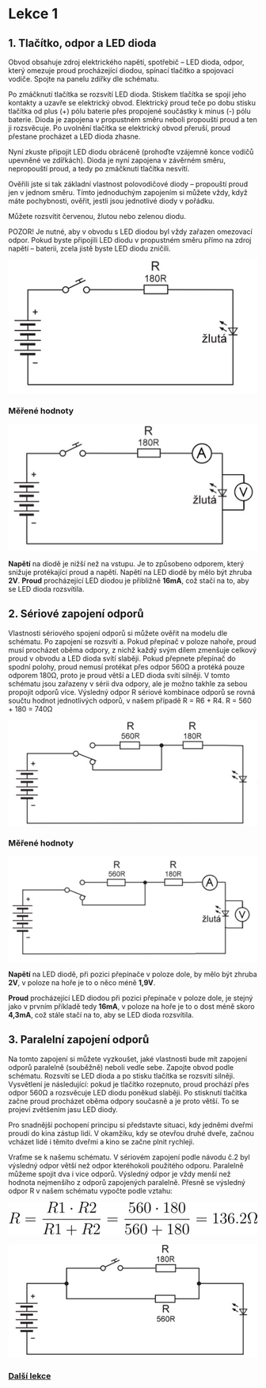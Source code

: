 # Lekce 1

## 1. Tlačítko, odpor a LED dioda

Obvod obsahuje zdroj elektrického napětí, spotřebič – LED dioda, odpor, který omezuje proud procházející diodou, spínací tlačítko a spojovací vodiče. 
Spojte na panelu zdířky dle schématu. 

Po zmáčknutí tlačítka se rozsvítí LED dioda. Stiskem tlačítka se spojí jeho kontakty a uzavře se elektrický obvod. Elektrický proud teče po dobu stisku tlačítka od plus (+) pólu baterie přes propojené součástky k minus (-) pólu baterie. Dioda je zapojena v propustném směru neboli propouští proud a ten ji rozsvěcuje. Po uvolnění tlačítka se elektrický obvod přeruší, proud přestane procházet a LED dioda zhasne. 

Nyní zkuste připojit LED diodu obráceně (prohoďte vzájemně konce vodičů upevněné ve zdířkách). Dioda je nyní zapojena v závěrném směru, nepropouští proud, a tedy po zmáčknutí tlačítka nesvítí. 

Ověřili jste si tak základní vlastnost polovodičové diody – propouští proud jen v jednom směru. Tímto jednoduchým zapojením si můžete vždy, když máte pochybnosti, ověřit, jestli jsou jednotlivé diody v pořádku.

Můžete rozsvítit červenou, žlutou nebo zelenou diodu. 

POZOR! Je nutné, aby v obvodu s LED diodou byl vždy zařazen omezovací odpor. Pokud byste připojili LED diodu v propustném směru přímo na zdroj napětí – baterii, zcela jistě byste LED diodu zničili.


![](assets/electron-24.png)

### Měřené hodnoty

![](assets/electron-26.png)


**Napětí** na diodě je nižší než na vstupu. Je to způsobeno odporem, který snižuje protékající proud a napětí. Napětí na LED diodě by mělo být zhruba **2V**. 
**Proud** procházející LED diodou je přibližně **16mA**, což stačí na to, aby se LED dioda rozsvítila. 


## 2. Sériové zapojení odporů

Vlastnosti sériového spojení odporů si můžete ověřit na modelu dle schématu. Po zapojení se rozsvítí a. Pokud přepínač v poloze nahoře, proud musí procházet oběma odpory, z nichž každý svým dílem zmenšuje celkový proud v obvodu a LED dioda svítí slaběji. Pokud přepnete přepínač do spodní polohy, proud nemusí protékat přes odpor 560Ω a protéká pouze odporem 180Ω, proto je proud větší a LED dioda svítí silněji. V tomto schématu jsou zařazeny v sérii dva odpory, ale je možno takhle za sebou propojit odporů více. Výsledný odpor R sériové kombinace odporů se rovná součtu hodnot jednotlivých odporů, v našem případě R = R6 + R4. R = 560 + 180 = 740Ω

![](assets/electron-31.png)

### Měřené hodnoty
![](assets/electron-32.png)

**Napětí** na LED diodě, při pozici přepínače v poloze dole, by mělo být zhruba **2V**, v poloze na hoře je to o něco méně **1,9V**. 

**Proud** procházející LED diodou při pozici přepínače v poloze dole, je stejný jako v prvním příkladě tedy **16mA**, v poloze na hoře  je to o dost méně skoro **4,3mA**, což stále stačí na to, aby se LED dioda rozsvítila.


## 3. Paralelní zapojení odporů

Na tomto zapojení si můžete vyzkoušet, jaké vlastnosti bude mít zapojení odporů paralelně (souběžně) neboli vedle sebe. Zapojte obvod podle schématu. Rozsvítí se LED dioda a po stisku tlačítka se rozsvítí silněji. Vysvětlení je následující: pokud je tlačítko rozepnuto, proud prochází přes odpor 560Ω a rozsvěcuje LED diodu poněkud slaběji. Po stisknutí tlačítka začne proud procházet oběma odpory současně a je proto větší. To se projeví zvětšením jasu LED diody.

Pro snadnější pochopení principu si představte situaci, kdy jedněmi dveřmi proudí do kina zástup lidí. V okamžiku, kdy se otevřou druhé dveře, začnou vcházet lidé i těmito dveřmi a kino se začne plnit rychleji.

Vraťme se k našemu schématu. V sériovém zapojení podle návodu č.2 byl výsledný odpor větší než odpor kteréhokoli použitého odporu. Paralelně můžeme spojit dva i vice odporů. Výsledný odpor je vždy menší než hodnota nejmenšího z odporů zapojených paralelně. Přesně se výsledný odpor R v našem schématu vypočte podle vztahu:

![R=\frac{R1\cdot R2}{R1 + R2}=\frac{560\cdot 180}{560+180}=136.2 \Omega](assets/electron-38.svg)

![](assets/electron-34.png)

### [Další lekce](electron-lesson-2.md)
